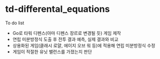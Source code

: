 # td-differental_equations

To do list

- Go로 타워 디펜스(아마 디펜스 장르로 변경될 듯) 게임 제작
- 연립 미분방정식 도출 후 전투 결과 예측, 실제 결과와 비교
- 상용화된 게임(클래시 로얄, 에이지 오브 워 등)에 적용해 연립 미분방정식 수정
- 게임이 적절한 유닛 밸런스를 가졌는지 판단
